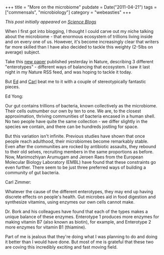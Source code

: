 +++
title = "More on the microbiome"
pubdate = Date("2011-04-21")
tags = ["commensals", "microbiology"]
category = "webeasties"
+++

_This post initially appeared on [Science Blogs](http://scienceblogs.com/webeasties)_

When I first got into blogging, I thought I could carve out my niche talking about the microbiome - that enormous ecosystem of trillions living inside and on every one of us. However, it's become increasingly clear that writers far more skilled than I have also decided to tackle this weighty (2-5lbs on average) subject.

Take this [new paper](http://www.nature.com/nature/journal/vaop/ncurrent/full/nature09944.html) published yesterday in Nature, describing 3 different "enterotypes" - different ways of balancing that ecosystem. I saw it last night in my Nature RSS feed, and was hoping to tackle it today.

But [Ed](http://blogs.discovermagazine.com/notrocketscience/2011/04/20/divided-by-language-united-by-gut-bacteria-%E2%80%93-people-have-three-common-gut-types/) and [Carl](http://www.nytimes.com/2011/04/21/science/21gut.html?_r=1&ref=science#) beat me to it with a couple of stereotypically fantastic pieces.

Ed Yong:

Our gut contains trillions of bacteria, known collectively as the microbiome. Their cells outnumber our own by ten to one. We are, to the closest approximation, thriving communities of bacteria encased in a human shell. No two people have quite the same collection - we differ slightly in the species we contain, and there can be hundreds jostling for space.

But this variation isn't infinite. Previous studies have shown that once people reach adulthood, their microbiomes become remarkably stable. Even after the communities are rocked by antibiotic assaults, they rebound to their old selves, recruiting members in the same proportions as before. Now, Manimozhiyan Arumugam and Jeroen Raes from the European Molecular Biology Laboratory (EMBL) have found that these constraints go even further. There seem to be just three preferred ways of building a community of gut bacteria.

Carl Zimmer:

Whatever the cause of the different enterotypes, they may end up having discrete effects on people's health. Gut microbes aid in food digestion and synthesize vitamins, using enzymes our own cells cannot make.

Dr. Bork and his colleagues have found that each of the types makes a unique balance of these enzymes. Enterotype 1 produces more enzymes for making vitamin B7 (also known as biotin), for example, and Enterotype 2 more enzymes for vitamin B1 (thiamine).

Part of me is jealous that they're doing what I was planning to do and doing it better than I would have done. But most of me is grateful that these two are coving this incredibly exciting and fast moving field. 

      
  
